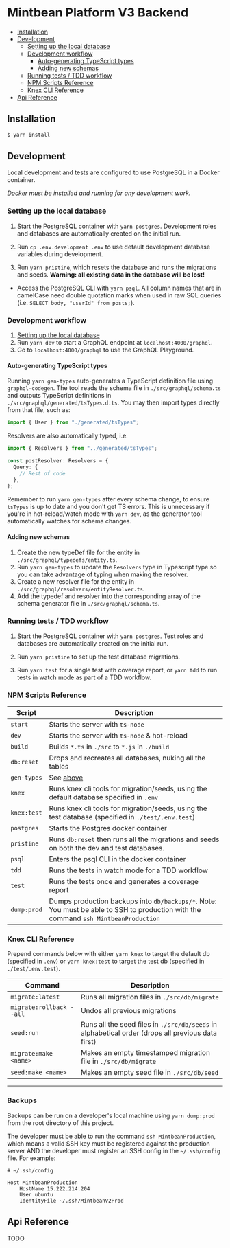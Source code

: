 # Mintbean Platform V3 Backend

<!-- TOC auto-generated by Markdown Preview Enchanced VSCode extension-->
<!-- @import "[TOC]" {cmd="toc" depthFrom=2 depthTo=6 orderedList=false} -->

<!-- code_chunk_output -->

- [Installation](#installation)
- [Development](#development)
  - [Setting up the local database](#setting-up-the-local-database)
  - [Development workflow](#development-workflow)
    - [Auto-generating TypeScript types](#auto-generating-typescript-types)
    - [Adding new schemas](#adding-new-schemas)
  - [Running tests / TDD workflow](#running-tests-tdd-workflow)
  - [NPM Scripts Reference](#npm-scripts-reference)
  - [Knex CLI Reference](#knex-cli-reference)
- [Api Reference](#api-reference)

<!-- /code_chunk_output -->

## Installation

```sh
$ yarn install
```

## Development

Local development and tests are configured to use PostgreSQL in a Docker container.

_[Docker](https://docs.docker.com/get-docker/) must be installed and running for any development work._

### Setting up the local database

1. Start the PostgreSQL container with `yarn postgres`. Development roles and databases are automatically created on the initial run.

2. Run `cp .env.development .env` to use default development database variables during development.

3. Run `yarn pristine`, which resets the database and runs the migrations and seeds.
   **Warning: all existing data in the database will be lost!**

- Access the PostgreSQL CLI with `yarn psql`. All column names that are in camelCase need double quotation marks when used in raw SQL queries (i.e. `SELECT body, "userId" from posts;`).

### Development workflow

1. [Setting up the local database](#setting-up-the-local-database)
2. Run `yarn dev` to start a GraphQL endpoint at `localhost:4000/graphql`.
3. Go to `localhost:4000/graphql` to use the GraphQL Playground.

#### Auto-generating TypeScript types

Running `yarn gen-types` auto-generates a TypeScript definition file using `graphql-codegen`. The tool reads the schema file in `./src/graphql/schema.ts` and outputs TypeScript definitions in `./src/graphql/generated/tsTypes.d.ts`. You may then import types directly from that file, such as:

```ts
import { User } from "./generated/tsTypes";
```

Resolvers are also automatically typed, i.e:

```ts
import { Resolvers } from "../generated/tsTypes";

const postResolver: Resolvers = {
  Query: {
    // Rest of code
  },
};
```

Remember to run `yarn gen-types` after every schema change, to ensure `tsTypes` is up to date and you don't get TS errors. This is unnecessary if you're in hot-reload/watch mode with `yarn dev`, as the generator tool automatically watches for schema changes.

#### Adding new schemas

1. Create the new typeDef file for the entity in `./src/graphql/typedefs/entity.ts`.
2. Run `yarn gen-types` to update the `Resolvers` type in Typescript type so you can take advantage of typing when making the resolver.
3. Create a new resolver file for the entity in `./src/graphql/resolvers/entityResolver.ts`.
4. Add the typedef and resolver into the corresponding array of the schema generator file in `./src/graphql/schema.ts`.

### Running tests / TDD workflow

1. Start the PostgreSQL container with `yarn postgres`. Test roles and databases are automatically created on the initial run.

2. Run `yarn pristine` to set up the test database migrations.

3. Run `yarn test` for a single test with coverage report, or `yarn tdd` to run tests in watch mode as part of a TDD workflow.

### NPM Scripts Reference

| Script      | Description                                                                                                                         |
| ----------- | ----------------------------------------------------------------------------------------------------------------------------------- |
| `start`     | Starts the server with `ts-node`                                                                                                    |
| `dev`       | Starts the server with `ts-node` & hot-reload                                                                                       |
| `build`     | Builds `*.ts` in `./src` to `*.js` in `./build`                                                                                     |
| `db:reset`  | Drops and recreates all databases, nuking all the tables                                                                            |
| `gen-types` | See [above](#auto-generating-typescript-types)                                                                                      |
| `knex`      | Runs knex cli tools for migration/seeds, using the default database specified in `.env`                                             |
| `knex:test` | Runs knex cli tools for migration/seeds, using the test database (specified in `./test/.env.test`)                                  |
| `postgres`  | Starts the Postgres docker container                                                                                                |
| `pristine`  | Runs `db:reset` then runs all the migrations and seeds on both the dev and test databases.                                          |
| `psql`      | Enters the psql CLI in the docker container                                                                                         |
| `tdd`       | Runs the tests in watch mode for a TDD workflow                                                                                     |
| `test`      | Runs the tests once and generates a coverage report                                                                                 |
| `dump:prod` | Dumps production backups into `db/backups/*`. Note: You must be able to SSH to production with the command `ssh MintbeanProduction` |

### Knex CLI Reference

Prepend commands below with either `yarn knex` to target the default db (specified in `.env`) or `yarn knex:test` to target the test db (specified in `./test/.env.test`).

| Command                  | Description                                                                                       |
| ------------------------ | ------------------------------------------------------------------------------------------------- |
| `migrate:latest`         | Runs all migration files in `./src/db/migrate`                                                    |
| `migrate:rollback --all` | Undos all previous migrations                                                                     |
| `seed:run`               | Runs all the seed files in `./src/db/seeds` in alphabetical order (drops all previous data first) |
| `migrate:make <name>`    | Makes an empty timestamped migration file in `./src/db/migrate`                                   |
| `seed:make <name>`       | Makes an empty seed file in `./src/db/seed`                                                       |

---

### Backups

Backups can be run on a developer's local machine using `yarn dump:prod` from the root directory of this project.

The developer must be able to run the command `ssh MintbeanProduction`, which means a valid SSH key must be registered against the production server AND the developer must register an SSH config in the `~/.ssh/config` file. For example:

```
# ~/.ssh/config

Host MintbeanProduction
    HostName 15.222.214.204
    User ubuntu
    IdentityFile ~/.ssh/MintbeanV2Prod
```

## Api Reference

TODO
